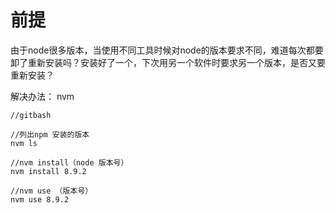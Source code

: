# 前提

由于node很多版本，当使用不同工具时候对node的版本要求不同，难道每次都要卸了重新安装吗？安装好了一个，下次用另一个软件时要求另一个版本，是否又要重新安装？

解决办法： nvm

[安装]: https://github.com/coreybutler/nvm-windows

```
//gitbash

//列出npm 安装的版本
nvm ls

//nvm install（node 版本号）
nvm install 8.9.2

//nvm use （版本号）
nvm use 8.9.2
```
